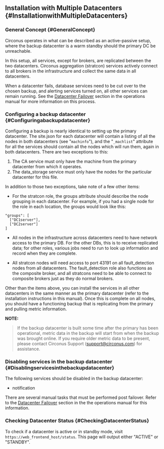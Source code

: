 ## Installation with Multiple Datacenters {#InstallationwithMultipleDatacenters}

### General Concept {#GeneralConcept}
Circonus operates in what can be described as an active-passive setup, where the backup datacenter is a warm standby should the primary DC be unreachable.

In this setup, all services, except for brokers, are replicated between the two datacenters.  Circonus aggregation (stratcon) services actively connect to all brokers in the infrastructure and collect the same data in all datacenters.

When a datacenter fails, database services need to be cut over to the chosen backup, and alerting services turned on, all other services can remain running. See the [Datacenter Failover](/OperationManual/Failover.md) section in the operations manual for more information on this process.


### Configuring a backup datacenter {#Configuringabackupdatacenter}
Configuring a backup is nearly identical to setting up the primary datacenter. The site.json for each datacenter will contain a listing of all the nodes in both datacenters (see "`machinfo`"), and the "`_machlist`" attribute for all the services should contain all the nodes which will run them, again in both datacenters.  There are two exceptions to this:
 1. The CA service must only have the machine from the primary datacenter from which it operates.
 1. The data_storage service must only have the nodes for the particular datacenter for this file.

In addition to those two exceptions, take note of a few other items:
 * For the stratcon role, the groups attribute should describe the node grouping in each datacenter.  For example, if you had a single node for the role in each location, the groups would look like this:
```
"groups": [
  ["DC1server"],
  ["DC2server"]
]
```

 * All nodes in the infrastructure across datacenters need to have network access to the primary DB. For the other DBs, this is to receive replicated data; for other roles, various jobs need to run to look up information and record when they are complete.

 * All stratcon nodes will need access to port 43191 on all fault_detection nodes from all datacenters. The fault_detection role also functions as the composite broker, and all stratcons need to be able to connect to composite brokers just as they do normal brokers.

Other than the items above, you can install the services in all other datacenters in the same manner as the primary datacenter (refer to the installation instructions in this manual). Once this is complete on all nodes, you should have a functioning backup that is replicating from the primary and pulling metric information.

**NOTE:**
> If the backup datacenter is built some time after the primary has been operational, metric data in the backup will start from when the backup was brought online.  If you require older metric data to be present, please contact Circonus Support (support@circonus.com) for assistance.


### Disabling services in the backup datacenter {#Disablingservicesinthebackupdatacenter}
The following services should be disabled in the backup datacenter:
 * notification

There are several manual tasks that must be performed post failover. Refer to the [Datacenter Failover](/OperationManual/Failover.md) section in the the operations manual for this information.


### Checking Datacenter Status {#CheckingDatacenterStatus}
To check if a datacenter is active or in standby mode, visit `https://web_frontend_host/status`. This page will output either "ACTIVE" or "STANDBY".
